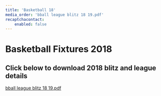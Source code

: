 ```yaml
---
title: 'Basketball 18'
media_order: 'bball league blitz 18 19.pdf'
recaptchacontact:
    enabled: false
---
```


# Basketball Fixtures 2018 #
## Click below to download 2018 blitz and league details ##

[bball league blitz 18 19.pdf](bball%20league%20blitz%2018%2019.pdf)
